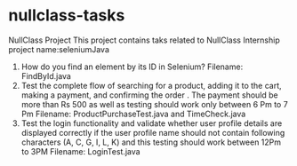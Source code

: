 # nullclass-tasks
NullClass Project
This project contains taks related to NullClass Internship
project name:seleniumJava
1. How do you find an element by its ID in Selenium?
    Filename: FindById.java
2. Test the complete flow of searching for a product, adding it to the cart, making a payment, and confirming the order . The payment should be more than Rs 500 as well as testing should work only between 6 Pm to 7 Pm
    Filename: ProductPurchaseTest.java and TimeCheck.java 
3. Test the login functionality and validate whether user profile details are displayed correctly if the user profile name should not contain following characters (A, C, G, I, L, K) and this testing should work between 12Pm to 3PM
   Filename: LoginTest.java 
